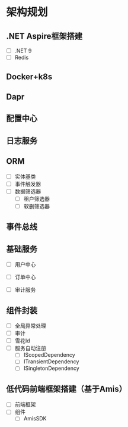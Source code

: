 # 架构规划

## .NET Aspire框架搭建

- [ ] .NET 9
- [ ] Redis

## Docker+k8s

## Dapr

## 配置中心

## 日志服务

## ORM

- [ ] 实体基类
- [ ] 事件触发器
- [ ] 数据筛选器
  - [ ] 租户筛选器
  - [ ] 软删筛选器

## 事件总线

## 基础服务

- [ ] 用户中心

- [ ] 订单中心

- [ ] 审计服务

  

## 组件封装

- [ ] 全局异常处理
- [ ] 审计
- [ ] 雪花Id
- [ ] 服务自动注册
  - [ ] IScopedDependency
  - [ ] ITransientDependency
  - [ ] ISingletonDependency

## 低代码前端框架搭建（基于Amis）

- [ ] 前端框架
- [ ] 组件
  - [ ] AmisSDK